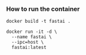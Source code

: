### How to run the container
```
docker build -t fastai .

docker run -it -d \
  --name fastai \
  --ipc=host \
  fastai:latest
```